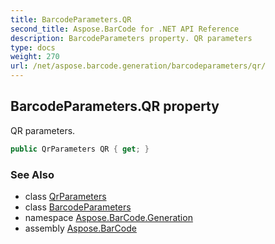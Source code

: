 ```yaml
---
title: BarcodeParameters.QR
second_title: Aspose.BarCode for .NET API Reference
description: BarcodeParameters property. QR parameters
type: docs
weight: 270
url: /net/aspose.barcode.generation/barcodeparameters/qr/
---
```

## BarcodeParameters.QR property

QR parameters.

```csharp
public QrParameters QR { get; }
```

### See Also

* class [QrParameters](../../qrparameters/)
* class [BarcodeParameters](../)
* namespace [Aspose.BarCode.Generation](../../barcodeparameters/)
* assembly [Aspose.BarCode](../../../)


